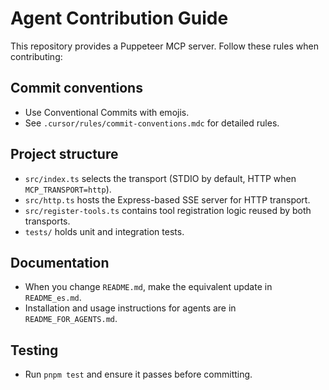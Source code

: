 # Agent Contribution Guide

This repository provides a Puppeteer MCP server. Follow these rules when contributing:

## Commit conventions
- Use Conventional Commits with emojis.
- See `.cursor/rules/commit-conventions.mdc` for detailed rules.

## Project structure
- `src/index.ts` selects the transport (STDIO by default, HTTP when `MCP_TRANSPORT=http`).
- `src/http.ts` hosts the Express-based SSE server for HTTP transport.
- `src/register-tools.ts` contains tool registration logic reused by both transports.
- `tests/` holds unit and integration tests.

## Documentation
- When you change `README.md`, make the equivalent update in `README_es.md`.
- Installation and usage instructions for agents are in `README_FOR_AGENTS.md`.

## Testing
- Run `pnpm test` and ensure it passes before committing.
